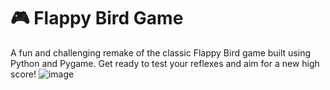 # 🎮 Flappy Bird Game 
 A fun and challenging remake of the classic Flappy Bird game built using Python and Pygame. Get ready to test your reflexes and aim for a new high score!
![image](https://github.com/user-attachments/assets/35f22fce-4048-4f06-a21b-67a30bc58239)
